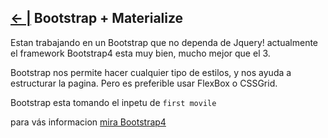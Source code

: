 ## [← |](https://github.com/VGamezz19/skylab-curso/blob/dev/course/semana02/)   Bootstrap + Materialize

Estan trabajando en un Bootstrap que no dependa de Jquery! actualmente el framework Bootstrap4 esta muy bien, mucho mejor que el 3.

Bootstrap nos permite hacer cualquier tipo de estilos, y nos ayuda a estructurar la pagina. Pero es preferible usar FlexBox o CSSGrid.

Bootstrap esta tomando el inpetu de `first movile`

para vás informacion [mira Bootstrap4](https://getbootstrap.com/)
